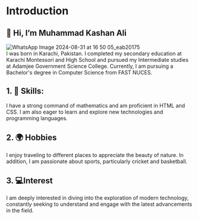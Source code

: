 # **Introduction**
## 👋 Hi, I’m Muhammad Kashan Ali
![WhatsApp Image 2024-08-31 at 16 50 05_eab20175](https://github.com/user-attachments/assets/c8094230-f211-4a03-a93b-07365b2d0c41)\
I was born in Karachi, Pakistan. 
I completed my secondary education at Karachi Montessori and High School and pursued my Intermediate studies at Adamjee Government Science College.
Currently, I am pursuing a Bachelor's degree in Computer Science from FAST NUCES.
## 1. 🧠 Skills:
I have a strong command of mathematics and am proficient in HTML and CSS. I am also eager to learn and explore new technologies and programming languages.
## 2. 🌍 Hobbies
I enjoy traveling to different places to appreciate the beauty of nature. In addition, I am passionate about sports, particularly cricket and basketball.
## 3. 💻Interest
I am deeply interested in diving into the exploration of modern technology, constantly seeking to understand and engage with the latest advancements in the field.


  
